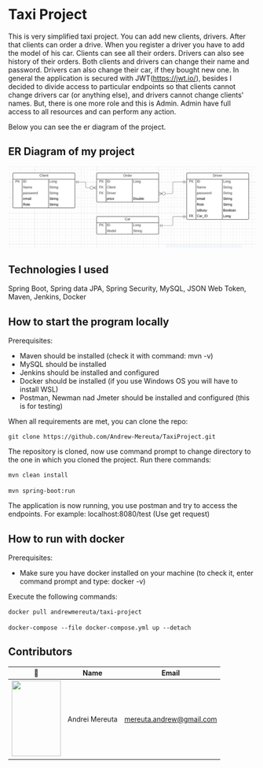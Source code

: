 # Taxi Project
This is very simplified taxi project. You can add new clients, drivers. After that clients can order a drive. 
When you register a driver you have to add the model of his car. Clients can see all their orders. Drivers can
also see history of their orders. Both clients and drivers can change their name and password. Drivers can also
change their car, if they bought new one. In general the application is secured with JWT(https://jwt.io/), besides 
I decided to divide access to particular endpoints so that clients cannot change drivers car (or anything else),
and drivers cannot change clients' names. But, there is one more role and this is Admin. Admin have full access
to all resources and can perform any action.

Below you can see the er diagram of the project.  

## ER Diagram of my project

![ER-Taxi-Project.jpg](ER-Taxi-Project.jpg)

## Technologies I used

Spring Boot, Spring data JPA, Spring Security, MySQL, JSON Web Token, Maven, Jenkins, Docker

## How to start the program locally

Prerequisites:

* Maven should be installed (check it with command: mvn -v)
* MySQL should be installed 
* Jenkins should be installed and configured
* Docker should be installed (if you use Windows OS you will have to install WSL)
* Postman, Newman nad Jmeter should be installed and configured (this is for testing)

When all requirements are met, you can clone the repo:

```shell
git clone https://github.com/Andrew-Mereuta/TaxiProject.git
```

The repository is cloned, now use command prompt to change directory to the one in which you cloned 
the project. Run there commands:

```shell
mvn clean install

mvn spring-boot:run
```

The application is now running, you use postman and try to access the endpoints. For example:
localhost:8080/test (Use get request)


## How to run with docker

Prerequisites: 
- Make sure you have docker installed on your machine (to check it, enter command prompt and type: docker -v)

Execute the following commands:

```shell
docker pull andrewmereuta/taxi-project

docker-compose --file docker-compose.yml up --detach
```






## Contributors
| 📸 | Name | Email |
|---|---|---|
| <img src="https://cdn.discordapp.com/attachments/812702649295437824/826515958239330344/1617127142670.jpg" width="100" height="154" /> | Andrei Mereuta | mereuta.andrew@gmail.com |
